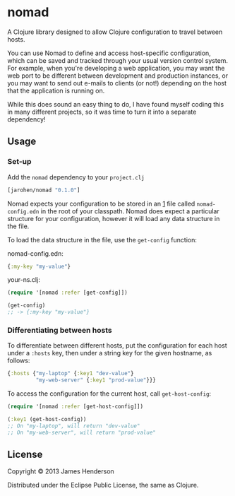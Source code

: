 # nomad

A Clojure library designed to allow Clojure configuration to travel between hosts.

You can use Nomad to define and access host-specific configuration,
which can be saved and tracked through your usual version control
system. For example, when you're developing a web application, you may
want the web port to be different between development and production
instances, or you may want to send out e-mails to clients (or not!)
depending on the host that the application is running on.

While this does sound an easy thing to do, I have found myself coding
this in many different projects, so it was time to turn it into a
separate dependency!

## Usage

### Set-up

Add the ``nomad`` dependency to your ```project.clj```

```clojure
[jarohen/nomad "0.1.0"]
```

Nomad expects your configuration to be stored in an [1](EDN) file
called ``nomad-config.edn`` in the root of your classpath. Nomad does
expect a particular structure for your configuration, however it will
load any data structure in the file.

To load the data structure in the file, use the ```get-config``` function:

nomad-config.edn:

```clojure
{:my-key "my-value"}
```

your-ns.clj:

```clojure
(require '[nomad :refer [get-config]])

(get-config)
;; -> {:my-key "my-value"}
```

### Differentiating between hosts

To differentiate between different hosts, put the configuration for
each host under a ```:hosts``` key, then under a string key for the given
hostname, as follows:

```clojure
{:hosts {"my-laptop" {:key1 "dev-value"}
         "my-web-server" {:key1 "prod-value"}}}
```

To access the configuration for the current host, call
```get-host-config```:

```clojure
(require '[nomad :refer [get-host-config]])

(:key1 (get-host-config))
;; On "my-laptop", will return "dev-value"
;; On "my-web-server", will return "prod-value"
```


## License

Copyright © 2013 James Henderson

Distributed under the Eclipse Public License, the same as Clojure.
